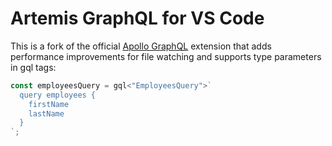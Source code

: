 # Artemis GraphQL for VS Code

This is a fork of the official [Apollo GraphQL](https://marketplace.visualstudio.com/items?itemName=apollographql.vscode-apollo) extension that adds performance improvements for file watching and supports type parameters in gql tags:

```javascript
const employeesQuery = gql<"EmployeesQuery">`
  query employees {
    firstName
    lastName
  }
`;
```
